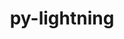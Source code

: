 ---
title: "py-lightning"
layout: cache
categories: [package, develop-2023-11-26]
meta: {"versions": ["2.1.2"], "compilers": ["apple-clang@=15.0.0", "gcc@=11.3.0"], "oss": ["ubuntu22.04", "ventura"], "platforms": ["darwin", "linux"], "targets": ["aarch64", "x86_64_v3"], "stacks": ["ml-darwin-aarch64-mps", "ml-linux-x86_64-cpu", "ml-linux-x86_64-cuda", "root"], "num_specs": 6, "num_specs_by_stack": {"root": 6, "ml-darwin-aarch64-mps": 2, "ml-linux-x86_64-cpu": 2, "ml-linux-x86_64-cuda": 2}}
spec_details: [{"hash": "6akwznjb676dqv3wn7wokjet2ryeucfb", "compiler": "apple-clang@=15.0.0", "versions": ["2.1.2"], "os": "ventura", "platform": "darwin", "target": "aarch64", "variants": ["build_system=python_pip"], "stacks": ["root", "ml-darwin-aarch64-mps"], "size": "-", "tarball": "https://binaries.spack.io/releases/develop-2023-11-26/build_cache/darwin-ventura-aarch64/apple-clang-15.0.0/py-lightning-2.1.2/darwin-ventura-aarch64-apple-clang-15.0.0-py-lightning-2.1.2-6akwznjb676dqv3wn7wokjet2ryeucfb.spack"}, {"hash": "pjxpei6mtpxolhrmi4krdvhzqgclps47", "compiler": "apple-clang@=15.0.0", "versions": ["2.1.2"], "os": "ventura", "platform": "darwin", "target": "aarch64", "variants": ["build_system=python_pip"], "stacks": ["root", "ml-darwin-aarch64-mps"], "size": "-", "tarball": "https://binaries.spack.io/releases/develop-2023-11-26/build_cache/darwin-ventura-aarch64/apple-clang-15.0.0/py-lightning-2.1.2/darwin-ventura-aarch64-apple-clang-15.0.0-py-lightning-2.1.2-pjxpei6mtpxolhrmi4krdvhzqgclps47.spack"}, {"hash": "cbmlbyifu6hskmhefaci2ykj22dbdaoi", "compiler": "gcc@=11.3.0", "versions": ["2.1.2"], "os": "ubuntu22.04", "platform": "linux", "target": "x86_64_v3", "variants": ["build_system=python_pip"], "stacks": ["ml-linux-x86_64-cpu", "root"], "size": "-", "tarball": "https://binaries.spack.io/releases/develop-2023-11-26/build_cache/linux-ubuntu22.04-x86_64_v3/gcc-11.3.0/py-lightning-2.1.2/linux-ubuntu22.04-x86_64_v3-gcc-11.3.0-py-lightning-2.1.2-cbmlbyifu6hskmhefaci2ykj22dbdaoi.spack"}, {"hash": "7puuuv3ox3ztbbzpojocshfct7zf3myi", "compiler": "gcc@=11.3.0", "versions": ["2.1.2"], "os": "ubuntu22.04", "platform": "linux", "target": "x86_64_v3", "variants": ["build_system=python_pip"], "stacks": ["root", "ml-linux-x86_64-cuda"], "size": "-", "tarball": "https://binaries.spack.io/releases/develop-2023-11-26/build_cache/linux-ubuntu22.04-x86_64_v3/gcc-11.3.0/py-lightning-2.1.2/linux-ubuntu22.04-x86_64_v3-gcc-11.3.0-py-lightning-2.1.2-7puuuv3ox3ztbbzpojocshfct7zf3myi.spack"}, {"hash": "ljjzidx7mrxdhpogx2wpdypvjfaklh64", "compiler": "gcc@=11.3.0", "versions": ["2.1.2"], "os": "ubuntu22.04", "platform": "linux", "target": "x86_64_v3", "variants": ["build_system=python_pip"], "stacks": ["root", "ml-linux-x86_64-cuda"], "size": "-", "tarball": "https://binaries.spack.io/releases/develop-2023-11-26/build_cache/linux-ubuntu22.04-x86_64_v3/gcc-11.3.0/py-lightning-2.1.2/linux-ubuntu22.04-x86_64_v3-gcc-11.3.0-py-lightning-2.1.2-ljjzidx7mrxdhpogx2wpdypvjfaklh64.spack"}, {"hash": "fmggobz7uqipk3wxihb74iluxrsfwtx2", "compiler": "gcc@=11.3.0", "versions": ["2.1.2"], "os": "ubuntu22.04", "platform": "linux", "target": "x86_64_v3", "variants": ["build_system=python_pip"], "stacks": ["ml-linux-x86_64-cpu", "root"], "size": "-", "tarball": "https://binaries.spack.io/releases/develop-2023-11-26/build_cache/linux-ubuntu22.04-x86_64_v3/gcc-11.3.0/py-lightning-2.1.2/linux-ubuntu22.04-x86_64_v3-gcc-11.3.0-py-lightning-2.1.2-fmggobz7uqipk3wxihb74iluxrsfwtx2.spack"}]
---